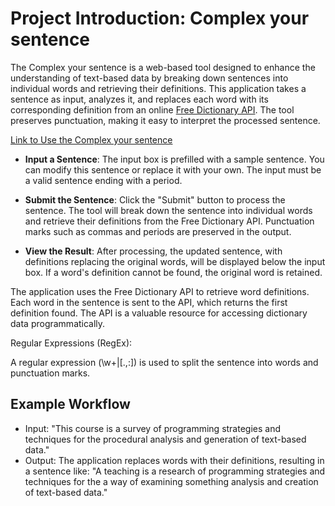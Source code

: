 # Project Introduction: Complex your sentence

The Complex your sentence is a web-based tool designed to enhance the understanding of text-based data by breaking down sentences into individual words and retrieving their definitions. This application takes a sentence as input, analyzes it, and replaces each word with its corresponding definition from an online [Free Dictionary API](https://dictionaryapi.dev/). The tool preserves punctuation, making it easy to interpret the processed sentence.

[Link to Use the Complex your sentence](https://zhiyangwang.site/atoz/week1/)


- **Input a Sentence**: The input box is prefilled with a sample sentence. You can modify this sentence or replace it with your own. The input must be a valid sentence ending with a period.

- **Submit the Sentence**: Click the "Submit" button to process the sentence. The tool will break down the sentence into individual words and retrieve their definitions from the Free Dictionary API. Punctuation marks such as commas and periods are preserved in the output.

- **View the Result**: After processing, the updated sentence, with definitions replacing the original words, will be displayed below the input box. If a word's definition cannot be found, the original word is retained.


The application uses the Free Dictionary API to retrieve word definitions. Each word in the sentence is sent to the API, which returns the first definition found. The API is a valuable resource for accessing dictionary data programmatically.

Regular Expressions (RegEx):

A regular expression (\w+|[.,:]) is used to split the sentence into words and punctuation marks. 



## Example Workflow
- Input: "This course is a survey of programming strategies and techniques for the procedural analysis and generation of text-based data."
- Output: The application replaces words with their definitions, resulting in a sentence like: "A teaching is a research of programming strategies and techniques for the a way of examining something analysis and creation of text-based data."
